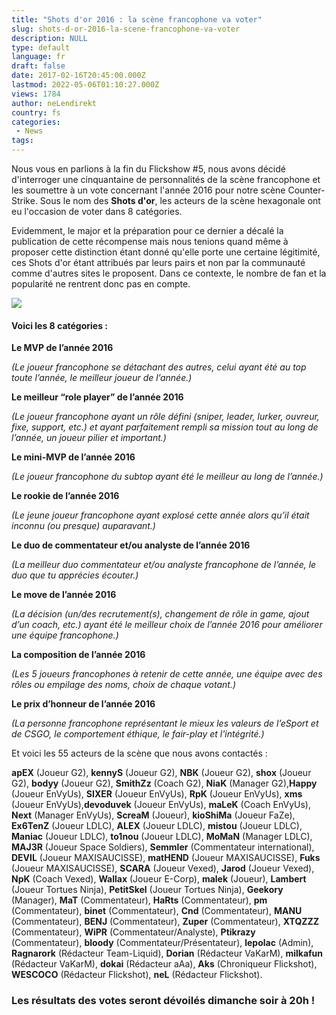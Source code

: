 ```yaml
---
title: "Shots d'or 2016 : la scène francophone va voter"
slug: shots-d-or-2016-la-scene-francophone-va-voter
description: NULL
type: default
language: fr
draft: false
date: 2017-02-16T20:45:00.000Z
lastmod: 2022-05-06T01:10:27.000Z
views: 1784
author: neLendirekt
country: fs
categories:
 - News
tags:
---
```

Nous vous en parlions à la fin du Flickshow #5, nous avons décidé d'interroger une cinquantaine de personnalités de la scène francophone et les soumettre à un vote concernant l'année 2016 pour notre scène Counter-Strike. Sous le nom des **Shots d'or**, les acteurs de la scène hexagonale ont eu l'occasion de voter dans 8 catégories.

Evidemment, le major et la préparation pour ce dernier a décalé la publication de cette récompense mais nous tenions quand même à proposer cette distinction étant donné qu'elle porte une certaine légitimité, ces Shots d'or étant attribués par leurs pairs et non par la communauté comme d'autres sites le proposent. Dans ce contexte, le nombre de fan et la popularité ne rentrent donc pas en compte.

![](/storage/images/58a61218e74c4_1487278549-flickshot-les-shots-d-or-800x300png.png)

#### **Voici les 8 catégories :**

**Le MVP de l’année 2016**

_(Le joueur francophone se détachant des autres, celui ayant été au top toute l’année, le meilleur joueur de l’année.)_

**Le meilleur “role player” de l’année 2016**

_(Le joueur francophone ayant un rôle défini (sniper, leader, lurker, ouvreur, fixe, support, etc.) et ayant parfaitement rempli sa mission tout au long de l’année, un joueur pilier et important.)_

**Le mini-MVP de l’année 2016**

_(Le joueur francophone du subtop ayant été le meilleur au long de l’année.)_

**Le rookie de l’année 2016**

_(Le jeune joueur francophone ayant explosé cette année alors qu’il était inconnu (ou presque) auparavant.)_

**Le duo de commentateur et/ou analyste de l’année 2016**

_(La meilleur duo commentateur et/ou analyste francophone de l’année, le duo que tu apprécies écouter.)_

**Le move de l’année 2016** 

_(La décision (un/des recrutement(s), changement de rôle in game, ajout d’un coach, etc.) ayant été le meilleur choix de l’année 2016 pour améliorer une équipe francophone.)_

**La composition de l’année 2016** 

_(Les 5 joueurs francophones à retenir de cette année, une équipe avec des rôles ou empilage des noms, choix de chaque votant.)_

**Le prix d’honneur de l’année 2016**

_(La personne francophone représentant le mieux les valeurs de l’eSport et de CSGO, le comportement éthique, le fair-play et l'intégrité.)_

Et voici les 55 acteurs de la scène que nous avons contactés :

**apEX** (Joueur G2), **kennyS** (Joueur G2), **NBK** (Joueur G2), **shox** (Joueur G2), **bodyy** (Joueur G2), **SmithZz** (Coach G2), **NiaK** (Manager G2),**Happy** (Joueur EnVyUs), **SIXER** (Joueur EnVyUs), **RpK** (Joueur EnVyUs), **xms** (Joueur EnVyUs),**devoduvek** (Joueur EnVyUs), **maLeK** (Coach EnVyUs), **Next** (Manager EnVyUs), **ScreaM** (Joueur), **kioShiMa** (Joueur FaZe), **Ex6TenZ** (Joueur LDLC), **ALEX** (Joueur LDLC), **mistou** (Joueur LDLC), **Maniac** (Joueur LDLC), **to1nou** (Joueur LDLC), **MoMaN** (Manager LDLC), **MAJ3R** (Joueur Space Soldiers), **Semmler** (Commentateur international), **DEVIL** (Joueur MAXISAUCISSE), **matHEND** (Joueur MAXISAUCISSE), **Fuks** (Joueur MAXISAUCISSE), **SCARA** (Joueur Vexed), **Jarod** (Joueur Vexed), **NpK** (Coach Vexed), **Wallax** (Joueur E-Corp), **malek** (Joueur), **Lambert** (Joueur Tortues Ninja), **PetitSkel** (Joueur Tortues Ninja), **Geekory** (Manager), **MaT** (Commentateur), **HaRts** (Commentateur), **pm** (Commentateur), **binet** (Commentateur), **Cnd** (Commentateur), **MANU** (Commentateur), **BENJ** (Commentateur), **Zuper** (Commentateur), **XTQZZZ** (Commentateur), **WiPR** (Commentateur/Analyste), **Ptikrazy** (Commentateur), **bloody** (Commentateur/Présentateur), **lepolac** (Admin), **Ragnarork** (Rédacteur Team-Liquid), **Dorian** (Rédacteur VaKarM), **milkafun** (Rédacteur VaKarM), **dokai** (Rédacteur aAa), **Aks** (Chroniqueur Flickshot), **WESCOCO** (Rédacteur Flickshot), **neL** (Rédacteur Flickshot).

### **Les résultats des votes seront dévoilés dimanche soir à 20h !**
